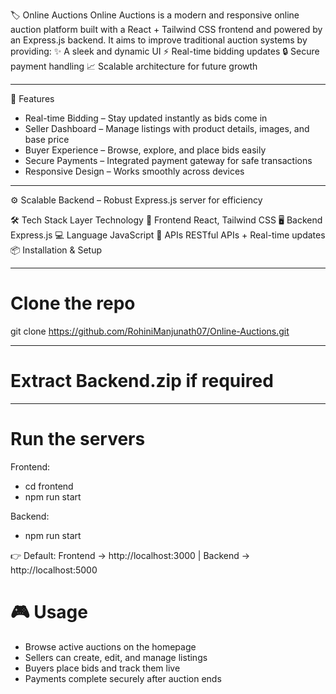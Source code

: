 🏷️ Online Auctions
Online Auctions is a modern and responsive online auction platform built with a React + Tailwind CSS frontend and powered by an Express.js backend.
It aims to improve traditional auction systems by providing:
✨ A sleek and dynamic UI
⚡ Real-time bidding updates
🔒 Secure payment handling
📈 Scalable architecture for future growth

---

🚀 Features
- Real-time Bidding – Stay updated instantly as bids come in
- Seller Dashboard – Manage listings with product details, images, and base price
- Buyer Experience – Browse, explore, and place bids easily
- Secure Payments – Integrated payment gateway for safe transactions
- Responsive Design – Works smoothly across devices

---

⚙️ Scalable Backend – Robust Express.js server for efficiency

🛠️ Tech Stack
Layer	Technology
🎨 Frontend	React, Tailwind CSS
🖥️ Backend	Express.js
💻 Language	JavaScript
🔗 APIs	RESTful APIs + Real-time updates
📦 Installation & Setup

---

# Clone the repo
git clone https://github.com/RohiniManjunath07/Online-Auctions.git

---

# Extract Backend.zip if required

---

# Run the servers

Frontend:
- cd frontend
- npm run start

Backend:
- npm run start


👉 Default: Frontend → http://localhost:3000 | Backend → http://localhost:5000

# 🎮 Usage
- Browse active auctions on the homepage
- Sellers can create, edit, and manage listings
- Buyers place bids and track them live
- Payments complete securely after auction ends
